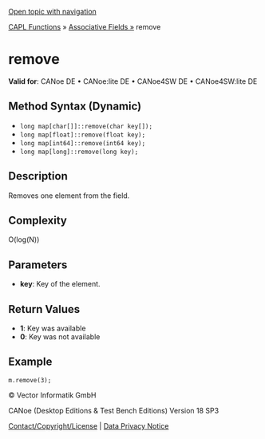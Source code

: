 [Open topic with navigation](../../../../../CANoeDEFamily.htm#Topics/CAPLFunctions/AssociativeFields/Functions/CAPLfunctionRemove.md)

[CAPL Functions](../../CAPLfunctions.md) » [Associative Fields »](../CAPLfunctionsAssociativeFieldOverview.md) remove

# remove

**Valid for**: CANoe DE • CANoe:lite DE • CANoe4SW DE • CANoe4SW:lite DE

## Method Syntax (Dynamic)

- `long map[char[]]::remove(char key[]);`
- `long map[float]::remove(float key);`
- `long map[int64]::remove(int64 key);`
- `long map[long]::remove(long key);`

## Description

Removes one element from the field.

## Complexity

O(log(N))

## Parameters

- **key**: Key of the element.

## Return Values

- **1**: Key was available
- **0**: Key was not available

## Example

```plaintext
m.remove(3);
```

© Vector Informatik GmbH

CANoe (Desktop Editions & Test Bench Editions) Version 18 SP3

[Contact/Copyright/License](../../../Shared/ContactCopyrightLicense.md) | [Data Privacy Notice](https://www.vector.com/int/en/company/get-info/privacy-policy/)